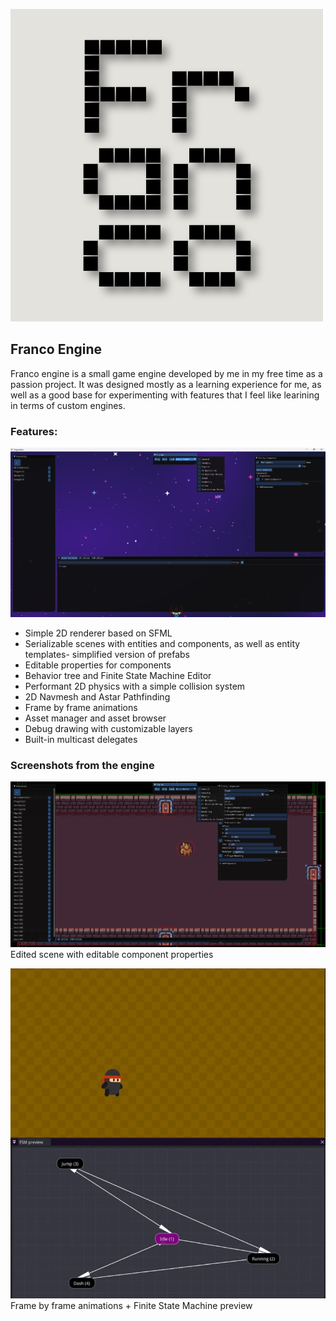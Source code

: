 ![](/Readme/Franco.png)

## Franco Engine

Franco engine is a small game engine developed by me in my free time as a passion project. It was designed mostly as a learning experience for me, as well as a good base for experimenting with features that I feel like learining in terms of custom engines.

### Features:

![](/Readme/Editor.png)

- Simple 2D renderer based on SFML
- Serializable scenes with entities and components, as well as entity templates- simplified version of prefabs
- Editable properties for components
- Behavior tree and Finite State Machine Editor
- Performant 2D physics with a simple collision system
- 2D Navmesh and Astar Pathfinding
- Frame by frame animations
- Asset manager and asset browser
- Debug drawing with customizable layers
- Built-in multicast delegates

### Screenshots from the engine

![](/Readme/Engine%202.png)
Edited scene with editable component properties

![](/Readme/PlatformerFSM-ezgif.com-crop.gif)
Frame by frame animations + Finite State Machine preview